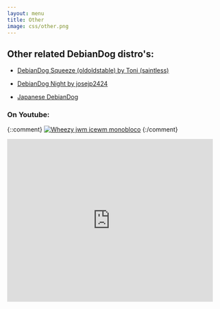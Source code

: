 ```yaml
---
layout: menu
title: Other
image: css/other.png
---
```


## Other related DebianDog distro's:

- [DebianDog Squeeze (oldoldstable) by Toni (saintless)](https://github.com/MintPup/DebianDog-Squeeze)   

- [DebianDog Night by josejp2424](http://www.puppylinuxjosejp2424.com/2015/12/debian-dog-night.html)    

- [Japanese DebianDog](http://ftp.riken.jp/Linux/simosnet-livecd/debiandog/)

### On Youtube:   
{::comment}
[![Wheezy jwm icewm monobloco](http://img.youtube.com/vi/olKIUbHjJhg/0.jpg)](https://www.youtube.com/watch?v=olKIUbHjJhg "DebianDog Wheezy jwm icewm monobloco") 
{:/comment}

<iframe width='480' height='380' src="https://www.youtube.com/embed/olKIUbHjJhg" frameborder="0" allowfullscreen></iframe>

